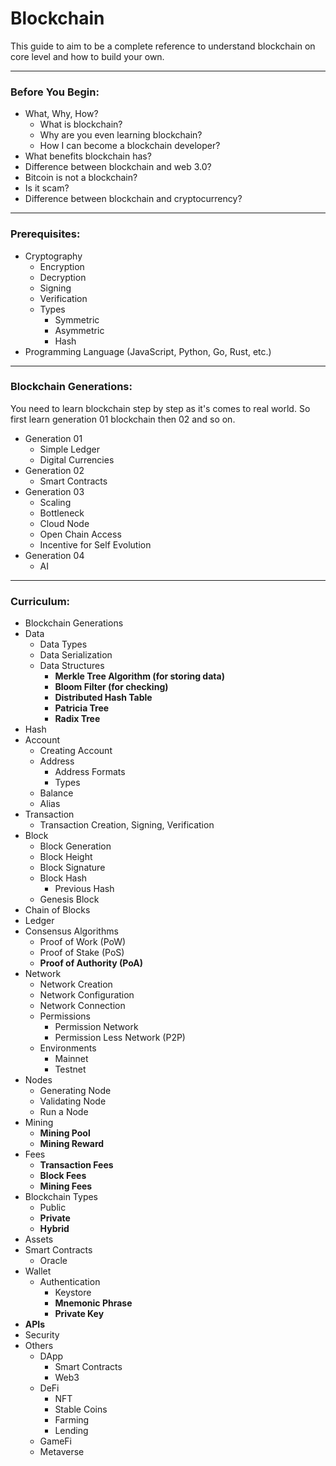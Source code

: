 # Blockchain
This guide to aim to be a complete reference to understand blockchain on core level and how to build your own.

---

### Before You Begin:
- What, Why, How?
  - What is blockchain?
  - Why are you even learning blockchain?
  - How I can become a blockchain developer?
- What benefits blockchain has?
- Difference between blockchain and web 3.0?
- Bitcoin is not a blockchain?
- Is it scam?
- Difference between blockchain and cryptocurrency?

---

### Prerequisites:
- Cryptography
  - Encryption
  - Decryption
  - Signing
  - Verification
  - Types
    - Symmetric
    - Asymmetric
    - Hash
- Programming Language (JavaScript, Python, Go, Rust, etc.)

---

### Blockchain Generations:
You need to learn blockchain step by step as it's comes to real world. So first learn generation 01 blockchain then 02 and so on.

- Generation 01
  - Simple Ledger
  - Digital Currencies
- Generation 02
  - Smart Contracts
- Generation 03
  - Scaling
  - Bottleneck
  - Cloud Node
  - Open Chain Access
  - Incentive for Self Evolution
- Generation 04
  - AI

---

### Curriculum:
- Blockchain Generations
- Data
  - Data Types
  - Data Serialization
  - Data Structures
    - **Merkle Tree Algorithm (for storing data)**
    - **Bloom Filter (for checking)**
    - **Distributed Hash Table**
    - **Patricia Tree**
    - **Radix Tree**
- Hash
- Account
  - Creating Account
  - Address
    - Address Formats
    - Types
  - Balance
  - Alias
- Transaction
  - Transaction Creation, Signing, Verification
- Block
  - Block Generation
  - Block Height
  - Block Signature
  - Block Hash
    - Previous Hash
  - Genesis Block
- Chain of Blocks
- Ledger
- Consensus Algorithms
  - Proof of Work (PoW)
  - Proof of Stake (PoS)
  - **Proof of Authority (PoA)**
- Network
  - Network Creation
  - Network Configuration
  - Network Connection
  - Permissions
    - Permission Network
    - Permission Less Network (P2P)
  - Environments
    - Mainnet
    - Testnet
- Nodes
  - Generating Node
  - Validating Node
  - Run a Node
- Mining
  - **Mining Pool**
  - **Mining Reward**
- Fees
  - **Transaction Fees**
  - **Block Fees**
  - **Mining Fees**
- Blockchain Types
  - Public
  - **Private**
  - **Hybrid**
- Assets
- Smart Contracts
  - Oracle
- Wallet
  - Authentication
    - Keystore
    - **Mnemonic Phrase**
    - **Private Key**
- **APIs**
- Security
- Others
  - DApp
    - Smart Contracts
    - Web3
  - DeFi
    - NFT
    - Stable Coins
    - Farming
    - Lending
  - GameFi
  - Metaverse
  